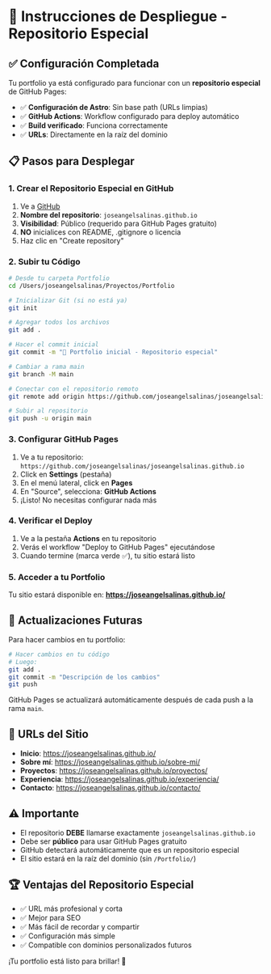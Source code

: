# 🚀 Instrucciones de Despliegue - Repositorio Especial

## ✅ Configuración Completada

Tu portfolio ya está configurado para funcionar con un **repositorio especial** de GitHub Pages:

- ✅ **Configuración de Astro**: Sin base path (URLs limpias)
- ✅ **GitHub Actions**: Workflow configurado para deploy automático
- ✅ **Build verificado**: Funciona correctamente
- ✅ **URLs**: Directamente en la raíz del dominio

## 📋 Pasos para Desplegar

### 1. Crear el Repositorio Especial en GitHub

1. Ve a [GitHub](https://github.com/new)
2. **Nombre del repositorio**: `joseangelsalinas.github.io`
3. **Visibilidad**: Público (requerido para GitHub Pages gratuito)
4. **NO** inicialices con README, .gitignore o licencia
5. Haz clic en "Create repository"

### 2. Subir tu Código

```bash
# Desde tu carpeta Portfolio
cd /Users/joseangelsalinas/Proyectos/Portfolio

# Inicializar Git (si no está ya)
git init

# Agregar todos los archivos
git add .

# Hacer el commit inicial
git commit -m "🎉 Portfolio inicial - Repositorio especial"

# Cambiar a rama main
git branch -M main

# Conectar con el repositorio remoto
git remote add origin https://github.com/joseangelsalinas/joseangelsalinas.github.io.git

# Subir al repositorio
git push -u origin main
```

### 3. Configurar GitHub Pages

1. Ve a tu repositorio: `https://github.com/joseangelsalinas/joseangelsalinas.github.io`
2. Click en **Settings** (pestaña)
3. En el menú lateral, click en **Pages**
4. En "Source", selecciona: **GitHub Actions**
5. ¡Listo! No necesitas configurar nada más

### 4. Verificar el Deploy

1. Ve a la pestaña **Actions** en tu repositorio
2. Verás el workflow "Deploy to GitHub Pages" ejecutándose
3. Cuando termine (marca verde ✅), tu sitio estará listo

### 5. Acceder a tu Portfolio

Tu sitio estará disponible en: **https://joseangelsalinas.github.io/**

## 🔄 Actualizaciones Futuras

Para hacer cambios en tu portfolio:

```bash
# Hacer cambios en tu código
# Luego:
git add .
git commit -m "Descripción de los cambios"
git push
```

GitHub Pages se actualizará automáticamente después de cada push a la rama `main`.

## 🎯 URLs del Sitio

- **Inicio**: https://joseangelsalinas.github.io/
- **Sobre mí**: https://joseangelsalinas.github.io/sobre-mi/
- **Proyectos**: https://joseangelsalinas.github.io/proyectos/
- **Experiencia**: https://joseangelsalinas.github.io/experiencia/
- **Contacto**: https://joseangelsalinas.github.io/contacto/

## ⚠️ Importante

- El repositorio **DEBE** llamarse exactamente `joseangelsalinas.github.io`
- Debe ser **público** para usar GitHub Pages gratuito
- GitHub detectará automáticamente que es un repositorio especial
- El sitio estará en la raíz del dominio (sin `/Portfolio/`)

## 🏆 Ventajas del Repositorio Especial

- ✅ URL más profesional y corta
- ✅ Mejor para SEO
- ✅ Más fácil de recordar y compartir
- ✅ Configuración más simple
- ✅ Compatible con dominios personalizados futuros

¡Tu portfolio está listo para brillar! 🌟
